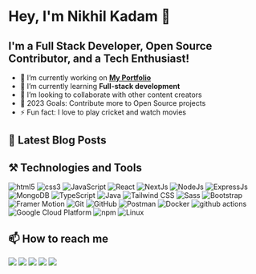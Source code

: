 # Hey, I'm Nikhil Kadam 👋

## I'm a Full Stack Developer, Open Source Contributor, and a Tech Enthusiast!

- 🔭 I’m currently working on [**My Portfolio**](https://nikhilkadam.vercel.app/)
- 🌱 I’m currently learning **Full-stack development**
- 👯 I’m looking to collaborate with other content creators
- 🥅 2023 Goals: Contribute more to Open Source projects
- ⚡ Fun fact: I love to play cricket and watch movies

## 📕 Latest Blog Posts

<!-- BLOGPOSTS:START -->
<!-- BLOGPOSTS:END -->

<!-- ## 📺 Latest YouTube Videos -->

<!-- YOUTUBE:START -->

<!-- - [How to create a custom React Hook](https://www.youtube.com/watch?v=)
- [How to create a custom React Hook](https://www.youtube.com/watch?v=)
- [How to create a custom React Hook](https://www.youtube.com/watch?v=)
- [How to create a custom React Hook](https://www.youtube.com/watch?v=)
- [How to create a custom React Hook](https://www.youtube.com/watch?v=)
YOUTUBE:END -->

## ⚒️ Technologies and Tools

<p>
  <img alt="html5" src="https://img.shields.io/badge/-HTML5-E34F26?style=flat-square&logo=html5&logoColor=white" />
  <img alt="css3" src="https://img.shields.io/badge/-CSS3-1572B6?style=flat-square&logo=css3" />
  <img alt="JavaScript" src="https://img.shields.io/badge/-Javascript-F7DF1E?style=flat-square&logo=javascript&logoColor=black" />
  <img alt="React" src="https://img.shields.io/badge/-React-45b8d8?style=flat-square&logo=react&logoColor=white" />
  <img alt="NextJs" src="https://img.shields.io/badge/-NextJs-000000?style=flat-square&logo=next.js&logoColor=white" />
  <img alt="NodeJs" src="https://img.shields.io/badge/-NodeJs-339933?style=flat-square&logo=node.js&logoColor=white" />
  <img alt="ExpressJs" src="https://img.shields.io/badge/-ExpressJs-000000?style=flat-square&logo=express&logoColor=white" />
  <img alt="MongoDB" src="https://img.shields.io/badge/-MongoDB-47A248?style=flat-square&logo=mongodb&logoColor=white" />
  <img alt="TypeScript" src="https://img.shields.io/badge/-TypeScript-007ACC?style=flat-square&logo=typescript&logoColor=white" />
  <img alt="Java" src="https://img.shields.io/badge/-Java-007396?style=flat-square&logo=java&logoColor=white" />
  <img alt="Tailwind CSS" src="https://img.shields.io/badge/-Tailwind_CSS-38B2AC?style=flat-square&logo=tailwind-css&logoColor=white" />
  <img alt="Sass" src="https://img.shields.io/badge/-Sass-CC6699?style=flat-square&logo=sass&logoColor=white" />
  <img alt="Bootstrap" src="https://img.shields.io/badge/-Bootstrap-563D7C?style=flat-square&logo=bootstrap&logoColor=white" />
  <img alt="Framer Motion" src="https://img.shields.io/badge/-Framer_Motion-0055FF?style=flat-square&logo=framer&logoColor=white" />
  <img alt="Git" src="https://img.shields.io/badge/-Git-F05032?style=flat-square&logo=git&logoColor=white" />
  <img alt="GitHub" src="https://img.shields.io/badge/-GitHub-181717?style=flat-square&logo=github&logoColor=white" />
  <img alt="Postman" src="https://img.shields.io/badge/-Postman-FF6C37?style=flat-square&logo=postman&logoColor=white" />
  <img alt="Docker" src="https://img.shields.io/badge/-Docker-46a2f1?style=flat-square&logo=docker&logoColor=white" />
  <img alt="github actions" src="https://img.shields.io/badge/-Github_Actions-2088FF?style=flat-square&logo=github-actions&logoColor=white" />
  <img alt="Google Cloud Platform" src="https://img.shields.io/badge/-Google_Cloud_Platform-1a73e8?style=flat-square&logo=google-cloud&logoColor=white" />
  <img alt="npm" src="https://img.shields.io/badge/-NPM-CB3837?style=flat-square&logo=npm&logoColor=white" />
  <img alt="Linux" src="https://img.shields.io/badge/-Linux-FCC624?style=flat-square&logo=linux&logoColor=black" />
</p>


## 📫 How to reach me

<p>
<img src="https://img.shields.io/badge/-LinkedIn-0077B5?style=round-square&logo=Linkedin&logoColor=white&link=https://www.linkedin.com/in/nikhil-kadam-2b4b1b1b3/" />
<img src="https://img.shields.io/badge/-Twitter-1DA1F2?style=round-square&logo=Twitter&logoColor=white&link=https://twitter.com/nikhil_kadam_" />
<img src="https://img.shields.io/badge/-Instagram-E4405F?style=round-square&logo=Instagram&logoColor=white&link=https://www.instagram.com/nikhil_kadam_/" />
<img src="https://img.shields.io/badge/-Github-181717?style=round-square&logo=Github&logoColor=white&link=https://www.github.com/nikhilkadam" />
<img src="https://img.shields.io/badge/-Hashnode-2962FF?style=round-square&logo=Hashnode&logoColor=white&link=https://www.hashnode.com/@nikhilkadam" />
</p>
